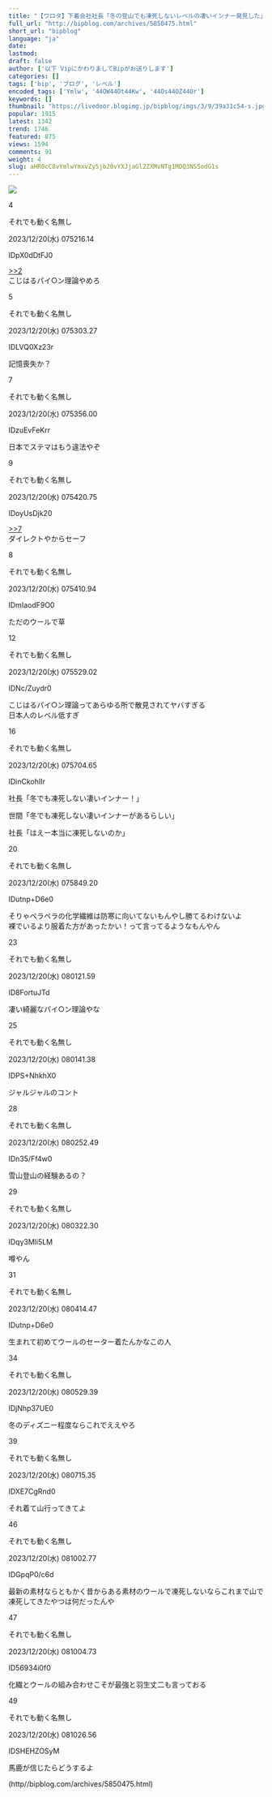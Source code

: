 ```yaml
---
title: "【ワロタ】下着会社社長「冬の登山でも凍死しないレベルの凄いインナー発見した」 "
full_url: "http://bipblog.com/archives/5850475.html"
short_url: "bipblog"
language: "ja"
date: 
lastmod: 
draft: false
author: ['以下 VipにかわりましてBipがお送りします']
categories: []
tags: ['bip', 'ブログ', 'レベル']
encoded_tags: ['Ymlw', '44OW44Ot44Kw', '44Os44OZ44Or']
keywords: []
thumbnail: "https://livedoor.blogimg.jp/bipblog/imgs/3/9/39a31c54-s.jpg"
popular: 1915
latest: 1342
trend: 1746
featured: 875
views: 1594
comments: 91
weight: 4
slug: aHR0cC8vYmlwYmxvZy5jb20vYXJjaGl2ZXMvNTg1MDQ3NS5odG1s
---
```


![](https://livedoor.blogimg.jp/bipblog/imgs/3/9/39a31c54-s.jpg)

<div> <p class='ent_header' id='res_4'><p class='ent_num'>4</p> <p class='ent_name'>それでも動く名無し</p> <p class='ent_data'>2023/12/20(水) 075216.14</p> <p class='ent_id'>IDpX0dDtFJ0</p></p> <p class='ent_body_p ent_kyocho_large'> <a href='#res_2'>>>2</a><br> こじはるパイ○ン理論やめろ </p><p class='ent_header' id='res_5'><p class='ent_num'>5</p> <p class='ent_name'>それでも動く名無し</p> <p class='ent_data'>2023/12/20(水) 075303.27</p> <p class='ent_id'>IDLVQ0Xz23r</p></p> <p class='ent_body_p ent_kyocho '> 記憶喪失か？ </p><a name='more'></a> <p> </p> <p id='div-gpt-ad-1385718644703-4'> </p> <p class='ent_header' id='res_7'><p class='ent_num'>7</p> <p class='ent_name'>それでも動く名無し</p> <p class='ent_data'>2023/12/20(水) 075356.00</p> <p class='ent_id'>IDzuEvFeKrr</p></p> <p class='ent_body_p ent_kyocho '> 日本でステマはもう違法やぞ </p><p class='ent_header' id='res_9'><p class='ent_num'>9</p> <p class='ent_name'>それでも動く名無し</p> <p class='ent_data'>2023/12/20(水) 075420.75</p> <p class='ent_id'>IDoyUsDjk20</p></p> <p class='ent_body_p ent_kyocho '> <a href='#res_7'>>>7</a><br> ダイレクトやからセーフ </p><p class='ent_header' id='res_8'><p class='ent_num'>8</p> <p class='ent_name'>それでも動く名無し</p> <p class='ent_data'>2023/12/20(水) 075410.94</p> <p class='ent_id'>IDmIaodF9O0</p></p> <p class='ent_body_p ent_kyocho '> ただのウールで草 </p><p class='ent_header' id='res_12'><p class='ent_num'>12</p> <p class='ent_name'>それでも動く名無し</p> <p class='ent_data'>2023/12/20(水) 075529.02</p> <p class='ent_id'>IDNc/Zuydr0</p></p> <p class='ent_body_p ent_kyocho '> こじはるパイ○ン理論ってあらゆる所で散見されてヤバすぎる<br> 日本人のレベル低すぎ </p><p class='ent_header' id='res_16'><p class='ent_num'>16</p> <p class='ent_name'>それでも動く名無し</p> <p class='ent_data'>2023/12/20(水) 075704.65</p> <p class='ent_id'>IDinCkohIIr</p></p> <p class='ent_body_p ent_kyocho '> 社長「冬でも凍死しない凄いインナー！」</p> <p class='ent_body_p ent_kyocho'>世間「冬でも凍死しない凄いインナーがあるらしい」</p> <p class='ent_body_p ent_kyocho'>社長「はえー本当に凍死しないのか」 </p><p class='ent_header' id='res_20'><p class='ent_num'>20</p> <p class='ent_name'>それでも動く名無し</p> <p class='ent_data'>2023/12/20(水) 075849.20</p> <p class='ent_id'>IDutnp+D6e0</p></p> <p class='ent_body_p ent_kyocho '> そりゃペラペラの化学繊維は防寒に向いてないもんやし勝てるわけないよ<br> 裸でいるより服着た方があったかい！って言ってるようなもんやん </p><p class='ent_header' id='res_23'><p class='ent_num'>23</p> <p class='ent_name'>それでも動く名無し</p> <p class='ent_data'>2023/12/20(水) 080121.59</p> <p class='ent_id'>ID8FortuJTd</p></p> <p class='ent_body_p ent_kyocho '> 凄い綺麗なパイ○ン理論やな </p><p class='ent_header' id='res_25'><p class='ent_num'>25</p> <p class='ent_name'>それでも動く名無し</p> <p class='ent_data'>2023/12/20(水) 080141.38</p> <p class='ent_id'>IDPS+NhkhX0</p></p> <p class='ent_body_p ent_kyocho '> ジャルジャルのコント </p><p class='ent_header' id='res_28'><p class='ent_num'>28</p> <p class='ent_name'>それでも動く名無し</p> <p class='ent_data'>2023/12/20(水) 080252.49</p> <p class='ent_id'>IDn35/Ff4w0</p></p> <p class='ent_body_p ent_kyocho_large'> 雪山登山の経験あるの？ </p><p class='ent_header' id='res_29'><p class='ent_num'>29</p> <p class='ent_name'>それでも動く名無し</p> <p class='ent_data'>2023/12/20(水) 080322.30</p> <p class='ent_id'>IDqy3Mli5LM</p></p> <p class='ent_body_p ent_kyocho '> 噂やん </p><p class='ent_header' id='res_31'><p class='ent_num'>31</p> <p class='ent_name'>それでも動く名無し</p> <p class='ent_data'>2023/12/20(水) 080414.47</p> <p class='ent_id'>IDutnp+D6e0</p></p> <p class='ent_body_p ent_kyocho '> 生まれて初めてウールのセーター着たんかなこの人 </p><p class='ent_header' id='res_34'><p class='ent_num'>34</p> <p class='ent_name'>それでも動く名無し</p> <p class='ent_data'>2023/12/20(水) 080529.39</p> <p class='ent_id'>IDjNhp37UE0</p></p> <p class='ent_body_p ent_kyocho '> 冬のディズニー程度ならこれでええやろ </p><p class='ent_header' id='res_39'><p class='ent_num'>39</p> <p class='ent_name'>それでも動く名無し</p> <p class='ent_data'>2023/12/20(水) 080715.35</p> <p class='ent_id'>IDXE7CgRnd0</p></p> <p class='ent_body_p ent_kyocho '> それ着て山行ってきてよ </p><p class='ent_header' id='res_46'><p class='ent_num'>46</p> <p class='ent_name'>それでも動く名無し</p> <p class='ent_data'>2023/12/20(水) 081002.77</p> <p class='ent_id'>IDGpqP0/c6d</p></p> <p class='ent_body_p ent_kyocho '> 最新の素材ならともかく昔からある素材のウールで凍死しないならこれまで山で凍死してきたやつは何だったんや </p><p class='ent_header' id='res_47'><p class='ent_num'>47</p> <p class='ent_name'>それでも動く名無し</p> <p class='ent_data'>2023/12/20(水) 081004.73</p> <p class='ent_id'>ID56934i0f0</p></p> <p class='ent_body_p ent_kyocho '> 化繊とウールの組み合わせこそが最強と羽生丈二も言っておる </p><p class='ent_header' id='res_49'><p class='ent_num'>49</p> <p class='ent_name'>それでも動く名無し</p> <p class='ent_data'>2023/12/20(水) 081026.56</p> <p class='ent_id'>IDSHEHZOSyM</p></p> <p class='ent_body_p ent_kyocho_large'> 馬鹿が信じたらどうするよ </p> <p id='ad2'></p> <p> </p> <p id='div-gpt-ad-1385718644703-3'> </p> <p class='ent_sub_block_body'> </p> </div>

(http//bipblog.com/archives/5850475.html)
